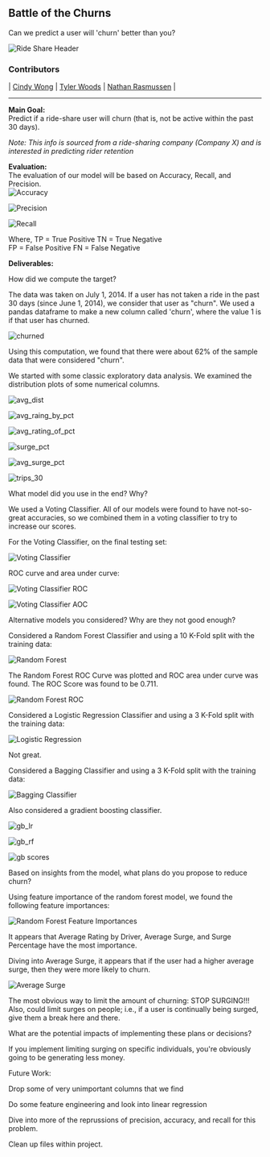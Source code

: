 ## Battle of the Churns

Can we predict a user will 'churn' better than you?


![Ride Share Header](images/ride_share_logo.jpg)


### Contributors
|  [Cindy Wong](https://github.com/cwong690)  |
 [Tyler Woods](https://github.com/tylerjwoods)  |
 [Nathan Rasmussen](https://github.com/rasbot)  |
   
---

**Main Goal:** <br>
Predict if a ride-share user will churn (that is, not be active within the past 30 days). <br>

*Note: This info is sourced from a ride-sharing company (Company X) and is interested in predicting rider retention*

**Evaluation:**<br>
The evaluation of our model will be based on Accuracy, Recall, and Precision.<br>
![Accuracy](images/accuracy1.png)

![Precision](images/precision.png)

![Recall](images/recall.png)

Where,
TP = True Positive
TN = True Negative  
FP = False Positive
FN = False Negative


**Deliverables:**<br>

How did we compute the target? <br>

The data was taken on July 1, 2014. If a user has not taken a ride in the past 30 days (since June 1, 2014), we consider that user as "churn". We used a pandas dataframe to make a new column called 'churn', where the value 1 is if that user has churned.

![churned](images/churn_calculation.png)

Using this computation, we found that there were about 62% of the sample data that were considered "churn".

We started with some classic exploratory data analysis. We examined the distribution plots of some numerical columns.

![avg_dist](images/avg_dist_distplot.png)

![avg_raing_by_pct](images/avg_rating_by_driver_distplot.png)

![avg_rating_of_pct](images/avg_rating_of_driver_distplot.png)

![surge_pct](images/surge_pct_distplot.png)

![avg_surge_pct](images/avg_surge_distplot.png)

![trips_30](images/trips_in_first_30_days_distplot.png)


What model did you use in the end? Why? <br>

We used a Voting Classifier. All of our models were found to have not-so-great accuracies, so we combined them in a voting classifier to try to increase our scores.

For the Voting Classifier, on the final testing set:

![Voting Classifier](images/voting_classifier.png)

ROC curve and area under curve:

![Voting Classifier ROC](images/voting_classifier_roc.png)


![Voting Classifier AOC](images/voting_class_aoc.png)

Alternative models you considered? Why are they not good enough? <br>

Considered a Random Forest Classifier and using a 10 K-Fold split with the training data:

![Random Forest](images/random_forest.png)

The Random Forest ROC Curve was plotted and ROC area under curve was found. The ROC Score was found to be 0.711.

![Random Forest ROC](images/random_forest_roc.png)

Considered a Logistic Regression Classifier and using a 3 K-Fold split with the training data:

![Logistic Regression](images/logistic_regression.png)

Not great.

Considered a Bagging Classifier and using a 3 K-Fold split with the training data:

![Bagging Classifier](images/bagging.png)

Also considered a gradient boosting classifier.

![gb_lr](images/gbc_lr.png)

![gb_rf](images/gbc_rf.png)

![gb scores](images/gb_scores.png)




Based on insights from the model, what plans do you propose to reduce churn?

Using feature importance of the random forest model, we found the following feature importances:

![Random Forest Feature Importances](images/random_forest_feature_importance.png)

It appears that Average Rating by Driver, Average Surge, and Surge Percentage have the most importance. 

Diving into Average Surge, it appears that if the user had a higher average surge, then they were more likely to churn.

![Average Surge](images/average_surge.png)

The most obvious way to limit the amount of churning: STOP SURGING!!!
Also, could limit surges on people; i.e., if a user is continually being surged, give them a break here and there.



What are the potential impacts of implementing these plans or decisions? 

If you implement limiting surging on specific individuals, you're obviously going to be generating less money.




Future Work:

Drop some of very unimportant columns that we find

Do some feature engineering and look into linear regression

Dive into more of the reprussions of precision, accuracy, and recall for this problem.

Clean up files within project.